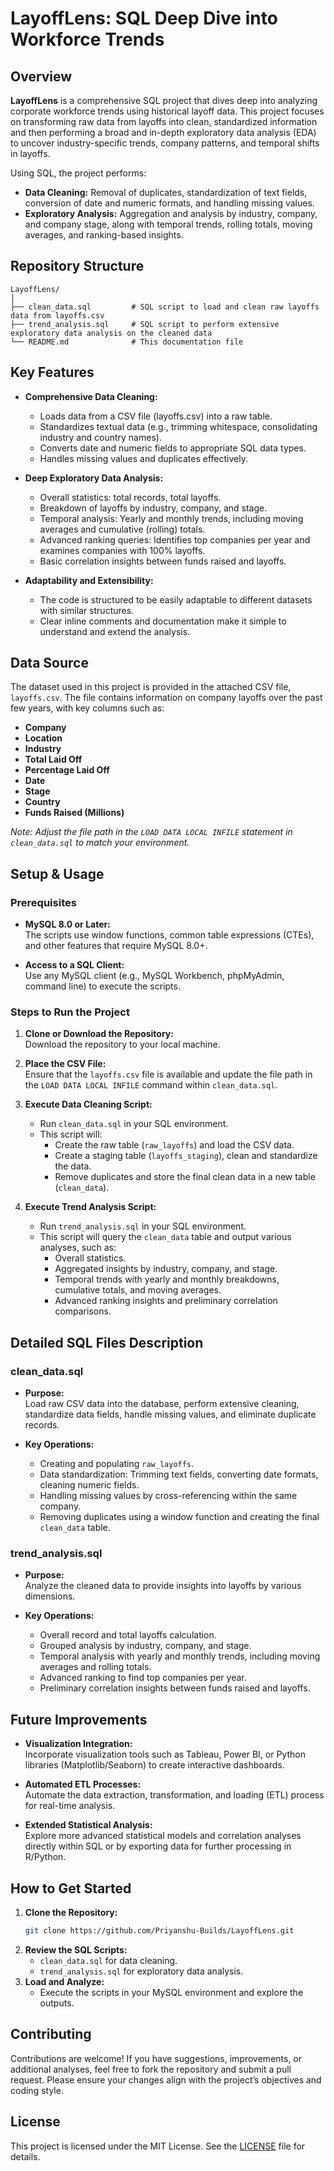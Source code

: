 # LayoffLens: SQL Deep Dive into Workforce Trends

## Overview

**LayoffLens** is a comprehensive SQL project that dives deep into analyzing corporate workforce trends using historical layoff data. This project focuses on transforming raw data from layoffs into clean, standardized information and then performing a broad and in-depth exploratory data analysis (EDA) to uncover industry-specific trends, company patterns, and temporal shifts in layoffs.

Using SQL, the project performs:
- **Data Cleaning:** Removal of duplicates, standardization of text fields, conversion of date and numeric formats, and handling missing values.
- **Exploratory Analysis:** Aggregation and analysis by industry, company, and company stage, along with temporal trends, rolling totals, moving averages, and ranking-based insights.

## Repository Structure

```
LayoffLens/
│
├── clean_data.sql         # SQL script to load and clean raw layoffs data from layoffs.csv
├── trend_analysis.sql     # SQL script to perform extensive exploratory data analysis on the cleaned data
└── README.md              # This documentation file
```

## Key Features

- **Comprehensive Data Cleaning:**  
  - Loads data from a CSV file (layoffs.csv) into a raw table.
  - Standardizes textual data (e.g., trimming whitespace, consolidating industry and country names).
  - Converts date and numeric fields to appropriate SQL data types.
  - Handles missing values and duplicates effectively.

- **Deep Exploratory Data Analysis:**  
  - Overall statistics: total records, total layoffs.
  - Breakdown of layoffs by industry, company, and stage.
  - Temporal analysis: Yearly and monthly trends, including moving averages and cumulative (rolling) totals.
  - Advanced ranking queries: Identifies top companies per year and examines companies with 100% layoffs.
  - Basic correlation insights between funds raised and layoffs.

- **Adaptability and Extensibility:**  
  - The code is structured to be easily adaptable to different datasets with similar structures.
  - Clear inline comments and documentation make it simple to understand and extend the analysis.

## Data Source

The dataset used in this project is provided in the attached CSV file, `layoffs.csv`. The file contains information on company layoffs over the past few years, with key columns such as:

- **Company**
- **Location**
- **Industry**
- **Total Laid Off**
- **Percentage Laid Off**
- **Date**
- **Stage**
- **Country**
- **Funds Raised (Millions)**

*Note: Adjust the file path in the `LOAD DATA LOCAL INFILE` statement in `clean_data.sql` to match your environment.*

## Setup & Usage

### Prerequisites

- **MySQL 8.0 or Later:**  
  The scripts use window functions, common table expressions (CTEs), and other features that require MySQL 8.0+.

- **Access to a SQL Client:**  
  Use any MySQL client (e.g., MySQL Workbench, phpMyAdmin, command line) to execute the scripts.

### Steps to Run the Project

1. **Clone or Download the Repository:**  
   Download the repository to your local machine.

2. **Place the CSV File:**  
   Ensure that the `layoffs.csv` file is available and update the file path in the `LOAD DATA LOCAL INFILE` command within `clean_data.sql`.

3. **Execute Data Cleaning Script:**
   - Run `clean_data.sql` in your SQL environment.
   - This script will:
     - Create the raw table (`raw_layoffs`) and load the CSV data.
     - Create a staging table (`layoffs_staging`), clean and standardize the data.
     - Remove duplicates and store the final clean data in a new table (`clean_data`).

4. **Execute Trend Analysis Script:**
   - Run `trend_analysis.sql` in your SQL environment.
   - This script will query the `clean_data` table and output various analyses, such as:
     - Overall statistics.
     - Aggregated insights by industry, company, and stage.
     - Temporal trends with yearly and monthly breakdowns, cumulative totals, and moving averages.
     - Advanced ranking insights and preliminary correlation comparisons.

## Detailed SQL Files Description

### clean_data.sql

- **Purpose:**  
  Load raw CSV data into the database, perform extensive cleaning, standardize data fields, handle missing values, and eliminate duplicate records.
  
- **Key Operations:**
  - Creating and populating `raw_layoffs`.
  - Data standardization: Trimming text fields, converting date formats, cleaning numeric fields.
  - Handling missing values by cross-referencing within the same company.
  - Removing duplicates using a window function and creating the final `clean_data` table.

### trend_analysis.sql

- **Purpose:**  
  Analyze the cleaned data to provide insights into layoffs by various dimensions.
  
- **Key Operations:**
  - Overall record and total layoffs calculation.
  - Grouped analysis by industry, company, and stage.
  - Temporal analysis with yearly and monthly trends, including moving averages and rolling totals.
  - Advanced ranking to find top companies per year.
  - Preliminary correlation insights between funds raised and layoffs.

## Future Improvements

- **Visualization Integration:**  
  Incorporate visualization tools such as Tableau, Power BI, or Python libraries (Matplotlib/Seaborn) to create interactive dashboards.
  
- **Automated ETL Processes:**  
  Automate the data extraction, transformation, and loading (ETL) process for real-time analysis.
  
- **Extended Statistical Analysis:**  
  Explore more advanced statistical models and correlation analyses directly within SQL or by exporting data for further processing in R/Python.

## How to Get Started

1. **Clone the Repository:**
   ```bash
   git clone https://github.com/Priyanshu-Builds/LayoffLens.git
   ```
2. **Review the SQL Scripts:**
   - `clean_data.sql` for data cleaning.
   - `trend_analysis.sql` for exploratory data analysis.
3. **Load and Analyze:**
   - Execute the scripts in your MySQL environment and explore the outputs.

## Contributing

Contributions are welcome! If you have suggestions, improvements, or additional analyses, feel free to fork the repository and submit a pull request. Please ensure your changes align with the project’s objectives and coding style.

## License

This project is licensed under the MIT License. See the [LICENSE](LICENSE) file for details.
